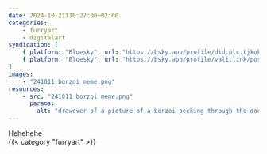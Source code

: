 ```yaml
---
date: 2024-10-21T10:27:00+02:00
categories:
    - furryart
    - digitalart
syndication: [
    { platform: "Bluesky", url: "https://bsky.app/profile/did:plc:tjkokzqdnfzzlaxdjjzzzi5b/post/3l6z3q626vv2o", hidden: true },
    { platform: "Bluesky", url: "https://bsky.app/profile/vali.link/post/3l6z3q626vv2o" }
]
images:
    - "241011_borzoi meme.png"
resources:
    - src: "241011_borzoi meme.png"
      params:
        alt: "drawover of a picture of a borzoi peeking through the door"
---
```

Hehehehe<br>
{{< category "furryart" >}}
